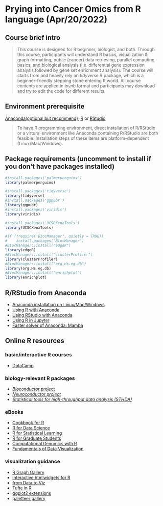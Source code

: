 # Prying into Cancer Omics from R language (Apr/20/2022)
## Course brief intro
> This course is designed for R beginner, biologist, and both. 
> Through this course, participants will understand R basics, visualization & graph formatting, public (cancer) data retrieving, parallel computing basics, and biological analysis (i.e. differential gene expression analysis followed by gene set enrichment analysis). The course will starts from and heavily rely on *tidyverse* R package, which is a beginner-friendly stepping stone entering R world.
> All course contents are applied in *ipynb* format and participants may download and try to edit the code for different results.

## Environment prerequisite
[Anaconda(optional but recommend)](https://www.anaconda.com/products/distribution), [R](https://www.r-project.org/) or [RStudio](https://www.rstudio.com/)
> To have R programming environment, direct installation of R/RStudio or a virtural environment like Anaconda containing R/RStudio are both feasible. Installation steps of these items are platform-dependent (Linux/Mac/Windows). 

## Package requirements (uncomment to install if you don't have packages installed)
```r
#install.packages('palmerpenguins')
library(palmerpenguins)

#install.packages('tidyverse')
library(tidyverse)
#install.packages('ggpubr')
library(ggpubr)
#install.packages('viridis')
library(viridis)

#install.packages('UCSCXenaTools')
library(UCSCXenaTools)

#if (!require('BiocManager', quietly = TRUE))
#    install.packages('BiocManager')
#BiocManager::install("edgeR")
library(edgeR)
#BiocManager::install("clusterProfiler")
library(clusterProfiler)
#BiocManager::install("org.Hs.eg.db")
library(org.Hs.eg.db)
#BiocManager::install("enrichplot")
library(enrichplot)
```
## R/RStudio from Anaconda
- [Anaconda installation on Linux/Mac/Windows](https://docs.anaconda.com/anaconda/install/index.html)
- [Using R with Anaconda](https://docs.anaconda.com/anaconda/user-guide/tasks/using-r-language/)
- [Using RStudio with Anaconda](https://docs.anaconda.com/anaconda/navigator/tutorials/create-r-environment/)
- [Using R in Jupyter](https://docs.anaconda.com/anaconda/navigator/tutorials/r-lang/)
- [Faster solver of Anaconda: Mamba](https://github.com/mamba-org/mamba)

## Online R resources
### basic/interactive R courses
- [DataCamp](https://www.datacamp.com)

### biology-relevant R packages
- [*Bioconductor* project](http://bioconductor.org/)
- [*Neuroconductor project*](https://neuroconductor.org/)
- [*Statistical tools for high-throughput data analysis (STHDA)*](http://www.sthda.com/english/)

### eBooks
- [Cookbook for R](http://www.cookbook-r.com/)
- [R for Data Science](https://r4ds.had.co.nz/)
- [R for Statistical Learning](https://daviddalpiaz.github.io/r4sl/)
- [R for Graduate Students](https://bookdown.org/yih_huynh/Guide-to-R-Book/)
- [Computational Genomics with R](https://compgenomr.github.io/book/)
- [Fundamentals of Data Visualization](https://clauswilke.com/dataviz/)

### visualization guidance
- [R Graph Gallery](https://r-graph-gallery.com/)
- [interactive htmlwidgets for R](http://www.htmlwidgets.org/)
- [from Data to Viz](https://www.data-to-viz.com/)
- [Tufte in R](http://motioninsocial.com/tufte/)
- [ggplot2 extensions](https://exts.ggplot2.tidyverse.org/gallery/)
- [paletteer gallery](https://pmassicotte.github.io/paletteer_gallery/)